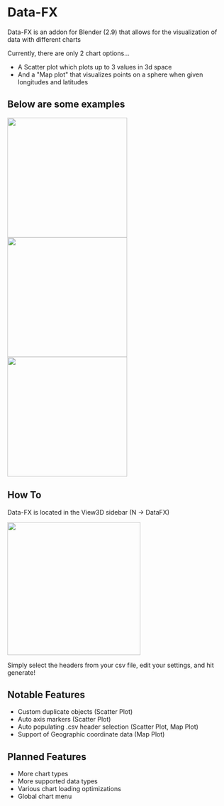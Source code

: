# Data-FX
Data-FX is an addon for Blender (2.9) that allows for the visualization of data with different charts

Currently, there are only 2 chart options...

- A Scatter plot which plots up to 3 values in 3d space
- And a "Map plot" that visualizes points on a sphere when given longitudes and latitudes

## Below are some examples
<img src="https://www.landonferguson.com/images/scatter_plot_small.png" height="270"> <img src="https://www.landonferguson.com/images/earth.png" height="270"> <img src="https://i.imgur.com/M8pYVzk.png" height="270">

## How To
Data-FX is located in the View3D sidebar (N -> DataFX)

<img src="https://i.imgur.com/CexKRLt.png" height="300">

Simply select the headers from your csv file, edit your settings, and hit generate!


## Notable Features
* Custom duplicate objects (Scatter Plot)
* Auto axis markers (Scatter Plot)
* Auto populating .csv header selection (Scatter Plot, Map Plot)
* Support of Geographic coordinate data (Map Plot)

## Planned Features
* More chart types
* More supported data types
* Various chart loading optimizations
* Global chart menu
